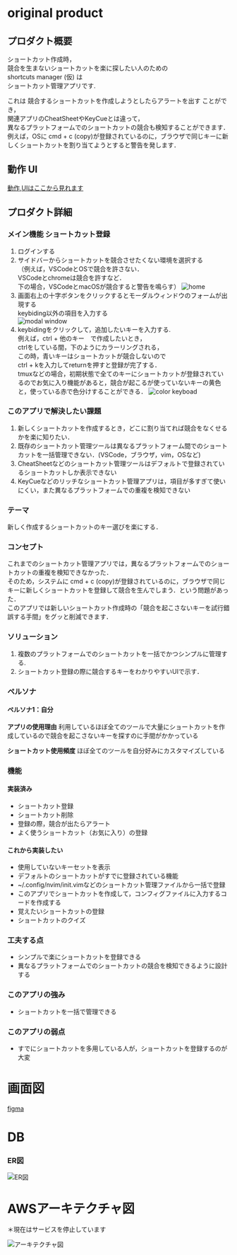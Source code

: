 # original product

## プロダクト概要
ショートカット作成時，  
競合を生まないショートカットを楽に探したい人のための  
shortcuts manager (仮) は  
ショートカット管理アプリです.  

これは 競合するショートカットを作成しようとしたらアラートを出す ことができ，  
関連アプリのCheatSheetやKeyCueとは違って，  
異なるプラットフォームでのショートカットの競合も検知することができます．  
例えば，OSに cmd + c (copy)が登録されているのに，ブラウザで同じキーに新しくショートカットを割り当てようとすると警告を発します．

## 動作 UI
[動作,UIはここから見れます](https://rocky-iron-0a0.notion.site/fb73d265821a4c83852971d15e35187c?pvs=4)

## プロダクト詳細
### メイン機能 ショートカット登録
1. ログインする
1. サイドバーからショートカットを競合させたくない環境を選択する  
（例えば，VSCodeとOSで競合を許さない．  
VSCodeとchromeは競合を許すなど．  
下の場合，VSCodeとmacOSが競合すると警告を鳴らす）
![home](ui_img/home0-0-1.jpg)
1. 画面右上の十字ボタンをクリックするとモーダルウィンドウのフォームが出現する  
keybiding以外の項目を入力する  
![modal window](ui_img/modal0-0-1.jpg)
1. keybidingをクリックして，追加したいキーを入力する.  
例えば，ctrl + 他のキー　で作成したいとき，  
ctrlをしている間，下のようにカラーリングされる，  
この時，青いキーはショートカットが競合しないので  
ctrl + kを入力してreturnを押すと登録が完了する．  
tmuxなどの場合，初期状態で全てのキーにショートカットが登録されているのでお気に入り機能があると，競合が起こるが使っていないキーの黄色と，使っている赤で色分けすることができる．
![color keyboad](ui_img/color_explanation.jpg)
### このアプリで解決したい課題
1. 新しくショートカットを作成するとき，どこに割り当てれば競合をなくせるかを楽に知りたい．
1. 既存のショートカット管理ツールは異なるプラットフォーム間でのショートカットを一括管理できない．(VSCode，ブラウザ，vim，OSなど)
1. CheatSheetなどのショートカット管理ツールはデフォルトで登録されているショートカットしか表示できない
1. KeyCueなどのリッチなショートカット管理アプリは，項目が多すぎて使いにくい，また異なるプラットフォームでの重複を検知できない


### テーマ
新しく作成するショートカットのキー選びを楽にする．

### コンセプト
これまでのショートカット管理アプリでは，異なるプラットフォームでのショートカットの重複を検知できなかった．  
そのため，システムに cmd + c (copy)が登録されているのに，ブラウザで同じキーに新しくショートカットを登録して競合を生んでしまう．という問題があった．  
このアプリでは新しいショートカット作成時の「競合を起こさないキーを試行錯誤する手間」をグッと削減できます．

### ソリューション 
1. 複数のプラットフォームでのショートカットを一括でかつシンプルに管理する.
1. ショートカット登録の際に競合するキーをわかりやすいUIで示す．

### ペルソナ
#### ペルソナ1：自分

**アプリの使用理由**
利用しているほぼ全てのツールで大量にショートカットを作成しているので競合を起こさないキーを探すのに手間がかかっている

**ショートカット使用頻度**
ほぼ全てのツールを自分好みにカスタマイズしている  

### 機能
#### 実装済み
* ショートカット登録
* ショートカット削除
* 登録の際，競合が出たらアラート
* よく使うショートカット（お気に入り）の登録
#### これから実装したい
* 使用していないキーセットを表示
* デフォルトのショートカットがすでに登録されている機能
* ~/.config/nvim/init.vimなどのショートカット管理ファイルから一括で登録
* このアプリでショートカットを作成して，コンフィグファイルに入力するコードを作成する
* 覚えたいショートカットの登録
* ショートカットのクイズ
### 工夫する点 
* シンプルで楽にショートカットを登録できる
* 異なるプラットフォームでのショートカットの競合を検知できるように設計する
### このアプリの強み
* ショートカットを一括で管理できる
### このアプリの弱点
* すでにショートカットを多用している人が，ショートカットを登録するのが大変

# 画面図
[figma](https://www.figma.com/board/jjMGHVcHFyKo6RE1qIp98p/keyboard-manager?node-id=0-1&t=iNUAdEzjnmch7nV6-0)

# DB
### ER図
![ER図](ui_img/ERDiagram.jpg)

# AWSアーキテクチャ図

＊現在はサービスを停止しています

![アーキテクチャ図](ui_img/architecture.png)